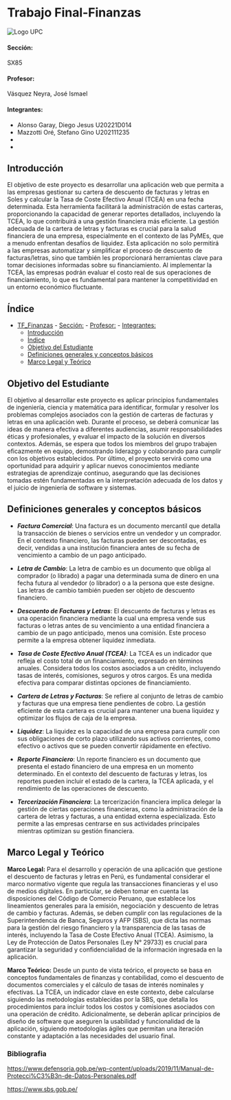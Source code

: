 # Trabajo Final-Finanzas

![Logo UPC](https://static.wikia.nocookie.net/logopedia/images/2/2d/UPC-Logo-Actual.png/revision/latest/scale-to-width-down/384?cb=20230305155749&path-prefix=es)

#### Sección:
SX85
#### Profesor: 
Vásquez Neyra, José Ismael
#### Integrantes:

- Alonso Garay, Diego Jesus U20221D014
- Mazzotti Oré, Stefano Gino U202111235
-
-

## Introducción
El objetivo de este proyecto es desarrollar una aplicación web que permita a las empresas gestionar su cartera de descuento de facturas y letras en Soles y calcular la Tasa de Coste Efectivo Anual (TCEA) en una fecha determinada. Esta herramienta facilitará la administración de estas carteras, proporcionando la capacidad de generar reportes detallados, incluyendo la TCEA, lo que contribuirá a una gestión financiera más eficiente. La gestión adecuada de la cartera de letras y facturas es crucial para la salud financiera de una empresa, especialmente en el contexto de las PyMEs, que a menudo enfrentan desafíos de liquidez. Esta aplicación no solo permitirá a las empresas automatizar y simplificar el proceso de descuento de facturas/letras, sino que también les proporcionará herramientas clave para tomar decisiones informadas sobre su financiamiento. Al implementar la TCEA, las empresas podrán evaluar el costo real de sus operaciones de financiamiento, lo que es fundamental para mantener la competitividad en un entorno económico fluctuante.

## Índice
- [TF\_Finanzas](#tf_finanzas)
      - [Sección:](#sección)
      - [Profesor:](#profesor)
      - [Integrantes:](#integrantes)
  - [Introducción](#introduccion)
  - [Índice](#índice)
  - [Objetivo del Estudiante](#objetivo)
  - [Definiciones generales y conceptos básicos](#definiciones)
  - [Marco Legal y Teórico](#marco_legal)

## Objetivo del Estudiante
El objetivo al desarrollar este proyecto es aplicar principios fundamentales de ingeniería, ciencia y matemática para identificar, formular y resolver los problemas complejos asociados con la gestión de carteras de facturas y letras en una aplicación web. Durante el proceso, se deberá comunicar las ideas de manera efectiva a diferentes audiencias, asumir responsabilidades éticas y profesionales, y evaluar el impacto de la solución en diversos contextos. Además, se espera que todos los miembros del grupo trabajen eficazmente en equipo, demostrando liderazgo y colaborando para cumplir con los objetivos establecidos. Por último, el proyecto servirá como una oportunidad para adquirir y aplicar nuevos conocimientos mediante estrategias de aprendizaje continuo, asegurando que las decisiones tomadas estén fundamentadas en la interpretación adecuada de los datos y el juicio de ingeniería de software y sistemas.

## Definiciones generales y conceptos básicos

- ***Factura Comercial***:
Una factura es un documento mercantil que detalla la transacción de bienes o servicios entre un vendedor y un comprador. En el contexto financiero, las facturas pueden ser descontadas, es decir, vendidas a una institución financiera antes de su fecha de vencimiento a cambio de un pago anticipado.

- ***Letra de Cambio***:
La letra de cambio es un documento que obliga al comprador (o librado) a pagar una determinada suma de dinero en una fecha futura al vendedor (o librador) o a la persona que este designe. Las letras de cambio también pueden ser objeto de descuento financiero.

- ***Descuento de Facturas y Letras***:
El descuento de facturas y letras es una operación financiera mediante la cual una empresa vende sus facturas o letras antes de su vencimiento a una entidad financiera a cambio de un pago anticipado, menos una comisión. Este proceso permite a la empresa obtener liquidez inmediata.

- ***Tasa de Coste Efectivo Anual (TCEA)***:
La TCEA es un indicador que refleja el costo total de un financiamiento, expresado en términos anuales. Considera todos los costos asociados a un crédito, incluyendo tasas de interés, comisiones, seguros y otros cargos. Es una medida efectiva para comparar distintas opciones de financiamiento.

- ***Cartera de Letras y Facturas***:
Se refiere al conjunto de letras de cambio y facturas que una empresa tiene pendientes de cobro. La gestión eficiente de esta cartera es crucial para mantener una buena liquidez y optimizar los flujos de caja de la empresa.

- ***Liquidez***:
La liquidez es la capacidad de una empresa para cumplir con sus obligaciones de corto plazo utilizando sus activos corrientes, como efectivo o activos que se pueden convertir rápidamente en efectivo.

- ***Reporte Financiero***:
Un reporte financiero es un documento que presenta el estado financiero de una empresa en un momento determinado. En el contexto del descuento de facturas y letras, los reportes pueden incluir el estado de la cartera, la TCEA aplicada, y el rendimiento de las operaciones de descuento.

- ***Tercerización Financiera***:
La tercerización financiera implica delegar la gestión de ciertas operaciones financieras, como la administración de la cartera de letras y facturas, a una entidad externa especializada. Esto permite a las empresas centrarse en sus actividades principales mientras optimizan su gestión financiera.

## Marco Legal y Teórico
**Marco Legal:**
Para el desarrollo y operación de una aplicación que gestione el descuento de facturas y letras en Perú, es fundamental considerar el marco normativo vigente que regula las transacciones financieras y el uso de medios digitales. En particular, se deben tomar en cuenta las disposiciones del Código de Comercio Peruano, que establece los lineamientos generales para la emisión, negociación y descuento de letras de cambio y facturas. Además, se deben cumplir con las regulaciones de la Superintendencia de Banca, Seguros y AFP (SBS), que dicta las normas para la gestión del riesgo financiero y la transparencia de las tasas de interés, incluyendo la Tasa de Coste Efectivo Anual (TCEA). Asimismo, la Ley de Protección de Datos Personales (Ley N° 29733) es crucial para garantizar la seguridad y confidencialidad de la información ingresada en la aplicación.

**Marco Teórico:**
Desde un punto de vista teórico, el proyecto se basa en conceptos fundamentales de finanzas y contabilidad, como el descuento de documentos comerciales y el cálculo de tasas de interés nominales y efectivas. La TCEA, un indicador clave en este contexto, debe calcularse siguiendo las metodologías establecidas por la SBS, que detalla los procedimientos para incluir todos los costos y comisiones asociados con una operación de crédito. Adicionalmente, se deberán aplicar principios de diseño de software que aseguren la usabilidad y funcionalidad de la aplicación, siguiendo metodologías ágiles que permitan una iteración constante y adaptación a las necesidades del usuario final.

### Bibliografia
https://www.defensoria.gob.pe/wp-content/uploads/2019/11/Manual-de-Protecci%C3%B3n-de-Datos-Personales.pdf

https://www.sbs.gob.pe/
